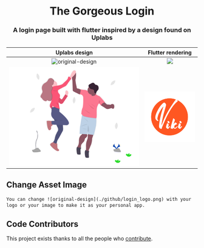 <h1 align="center">The Gorgeous Login</h1>

<h3 align="center">
  A login page built with flutter inspired by a design found on Uplabs
</h3>

Uplabs design        |  Flutter rendering
:-------------------------:|:-------------------------:
![original-design](./github/template.jpg)  |   ![](./github/login.gif)
![original-design](./github/login_logo.png)  |   ![](./github/ViKiVyas-Logo.png)

## Change Asset Image
    You can change ![original-design](./github/login_logo.png) with your logo or your image to make it as your personal app.

## Code Contributors

This project exists thanks to all the people who <a href="https://github.com/vikivyas/TheGorgeousLogin/graphs/contributors">contribute</a>.

